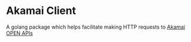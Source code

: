 # Akamai Client

A golang package which helps facilitate making HTTP requests to [Akamai OPEN APIs](https://developer.akamai.com)